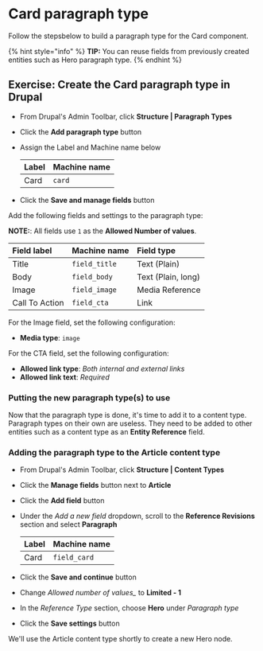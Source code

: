 # Card paragraph type

Follow the stepsbelow to build a paragraph type for the Card component.

{% hint style="info" %}
**TIP:** You can reuse fields from previously created entities such as Hero paragraph type.
{% endhint %}

## Exercise: Create the Card paragraph type in Drupal
* From Drupal's Admin Toolbar, click **Structure \| Paragraph Types**
* Click the **Add paragraph type** button
* Assign the Label and Machine name below

  | Label | Machine name |
  | :--- | :--- |
  | Card | `card` |

* Click the **Save and manage fields** button

Add the following fields and settings to the paragraph type:

**NOTE:**: All fields use `1` as the **Allowed Number of values**.

| Field label | Machine name | Field type |
| :--- | :--- | :--- |
| Title | `field_title` | Text \(Plain\) |
| Body | `field_body` | Text \(Plain, long\) |
| Image | `field_image` | Media Reference |
| Call To Action | `field_cta` | Link |

For the Image field, set the following configuration:

* **Media type**: `image`

For the CTA field, set the following configuration:

* **Allowed link type**: _Both internal and external links_
* **Allowed link text**: _Required_

### Putting the new paragraph type\(s\) to use

Now that the paragraph type is done, it's time to add it to a content type. Paragraph types on their own are useless. They need to be added to other entities such as a content type as an **Entity Reference** field.

### Adding the paragraph type to the Article content type

* From Drupal's Admin Toolbar, click **Structure \| Content Types**
* Click the **Manage fields** button next to **Article**
* Click the **Add field** button
* Under the _Add a new field_ dropdown, scroll to the **Reference Revisions** section and select **Paragraph**

  | Label | Machine name |
  | :--- | :--- |
  | Card | `field_card` |

* Click the **Save and continue** button
* Change _Allowed number of values\__ to **Limited - 1**
* In the _Reference Type_ section, choose **Hero** under _Paragraph type_
* Click the **Save settings** button

We'll use the Article content type shortly to create a new Hero node.
